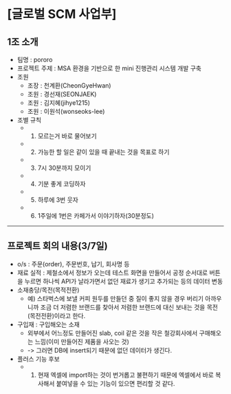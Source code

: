 # [글로벌 SCM 사업부]

## 1조 소개
+ 팀명 : pororo
+ 프로젝트 주제 : MSA 환경을 기반으로 한 mini 진행관리 시스템 개발 구축
+ 조원 
   + 조장 : 천계환(CheonGyeHwan)
   + 조원 : 경선재(SEONJAEK)
   + 조원 : 김지혜(jihye1215)
   + 조원 : 이원석(wonseoks-lee)
+ 조별 규칙
   + 1. 모르는거 바로 물어보기
   + 2. 가능한 할 일은 같이 있을 때 끝내는 것을 목표로 하기
   + 3. 7시 30분까지 모이기
   + 4. 기분 좋게 코딩하자
   + 5. 하루에 3번 웃자
   + 6. 1주일에 1번은 카페가서 이야기하자(30분정도)
   
--------------------------------------------------------------------
## 프로젝트 회의 내용(3/7일)
+ o/s : 주문(order), 주문번호, 납기, 회사명 등
+ 재료 실적 : 제철소에서 정보가 오는데 테스트 화면을 만들어서 공정 순서대로 버튼을 누르면 하나씩 API가 날라가면서 없던 재료가 생기고 추가되는 등의 데이터 변동
+ 소재충당/목전(목적전환) 
   + 예) 스타벅스에 보낼 커피 원두를 만들던 중 질이 좋지 않을 경우 버리기 아까우니까 조금 더 저렴한 브랜드를 찾아서 저렴한 브랜드에 대신 보내는 것을 목전(목전전환)이라고 한다.
+ 구입재 : 구입해오는 소재
   + 외부에서 어느정도 만들어진 slab, coil 같은 것을 작은 철강회사에서 구매해오는 느낌(이미 만들어진 제품을 사오는 것)
   + -> 그러면 DB에 insert되기 때문에 없던 데이터가 생긴다.
+ 플러스 기능 후보
   + 1. 현재 엑셀에 import하는 것이 번거롭고 불편하기 때문에 엑셀에서 바로 복사해서 붙여넣을 수 있는 기능이 있으면 편리할 것 같다.